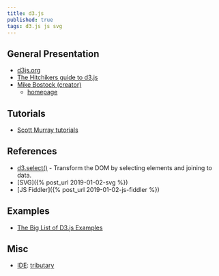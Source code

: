 ```yaml
---
title: d3.js
published: true
tags: d3.js js svg
---
```

## General Presentation

- [d3js.org](https://d3js.org/)
- [The Hitchikers guide to d3.js](https://medium.com/@enjalot/the-hitchhikers-guide-to-d3-js-a8552174733a)
- [Mike Bostock (creator)](https://www.reddit.com/r/dataisbeautiful/comments/3k3if4/hi_im_mike_bostock_creator_of_d3js_and_a_former/)
    -  [homepage](https://bost.ocks.org/mike/)

## Tutorials
- [Scott Murray tutorials](http://alignedleft.com/tutorials/d3/)

## References
- [d3.select()](https://github.com/d3/d3-selection) - Transform the DOM by selecting elements and joining to data.
- [SVG]({% post_url 2019-01-02-svg %})
- [JS Fiddler]({% post_url 2019-01-02-js-fiddler %})

## Examples

- [The Big List of D3.js Examples](http://christopheviau.com/d3list/)

## Misc
- [IDE](https://softwarerecs.stackexchange.com/questions/11272/recommended-ide-for-d3-js): [tributary](http://tributary.io/inlet/4653053)

